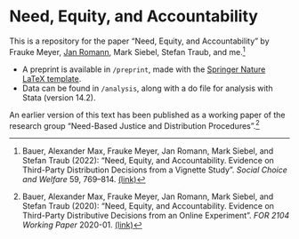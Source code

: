 # Need, Equity, and Accountability

This is a repository for the paper “Need, Equity, and Accountability” by Frauke Meyer, [Jan Romann](https://github.com/JKRhb), Mark Siebel, Stefan Traub, and me.[^1]

- A preprint is available in `/preprint`, made with the [Springer Nature LaTeX template](https://www.springernature.com/gp/authors/campaigns/latex-author-support).
- Data can be found in `/analysis`, along with a do file for analysis with Stata (version 14.2).

An earlier version of this text has been published as a working paper of the research group “Need-Based Justice and Distribution Procedures”.[^2]

[^1]: Bauer, Alexander Max, Frauke Meyer, Jan Romann, Mark Siebel, and Stefan Traub (2022): “Need, Equity, and Accountability. Evidence on Third-Party Distribution Decisions from a Vignette Study”. _Social Choice and Welfare_ 59, 769–814. [(link)](https://link.springer.com/article/10.1007/s00355-022-01410-w)

[^2]: Bauer, Alexander Max, Frauke Meyer, Jan Romann, Mark Siebel, and Stefan Traub (2020): “Need, Equity, and Accountability. Evidence on Third-Party Distributive Decisions from an Online Experiment”. _FOR 2104 Working Paper_ 2020-01. [(link)](https://www.hsu-hh.de/bedarfsgerechtigkeit/wp-content/uploads/sites/857/2021/03/2020-01.pdf)
